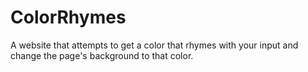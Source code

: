 # ColorRhymes
A website that attempts to get a color that rhymes with your input and change the page's background to that color.
